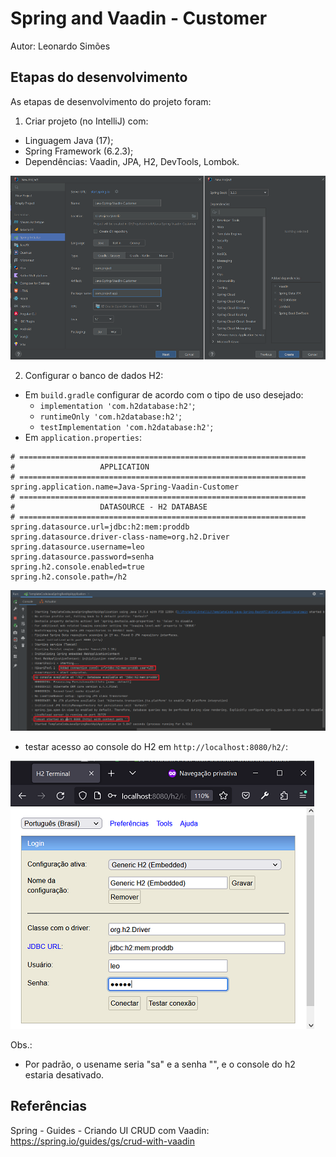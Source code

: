 # Spring and Vaadin - Customer
Autor: Leonardo Simões

## Etapas do desenvolvimento
As etapas de desenvolvimento do projeto foram:

1. Criar projeto (no IntelliJ) com:
- Linguagem Java (17);
- Spring Framework (6.2.3);
- Dependências: Vaadin, JPA, H2, DevTools, Lombok.

![Image-01-IntelliJ](images/Image-01-IntelliJ.png)

2. Configurar o banco de dados H2:
- Em `build.gradle` configurar de acordo com o tipo de uso desejado:
    * `implementation 'com.h2database:h2'`;
    * `runtimeOnly 'com.h2database:h2'`;
    * `testImplementation 'com.h2database:h2'`;
- Em `application.properties`:

```properties
# ================================================================
#                   APPLICATION
# ================================================================
spring.application.name=Java-Spring-Vaadin-Customer
# ================================================================
#                   DATASOURCE - H2 DATABASE
# ================================================================
spring.datasource.url=jdbc:h2:mem:proddb
spring.datasource.driver-class-name=org.h2.Driver
spring.datasource.username=leo
spring.datasource.password=senha
spring.h2.console.enabled=true
spring.h2.console.path=/h2
```

![Image-03-Terminal-Run](images/Image-02-Terminal-Run.png)

- testar acesso ao console do H2 em `http://localhost:8080/h2/`:

![Image-04-B-ConsoleH2](images/Image-03-B-ConsoleH2.png)

Obs.:
- Por padrão, o usename seria "sa" e a senha "", e o console do h2 estaria desativado.


## Referências
Spring - Guides - Criando UI CRUD com Vaadin:
https://spring.io/guides/gs/crud-with-vaadin
